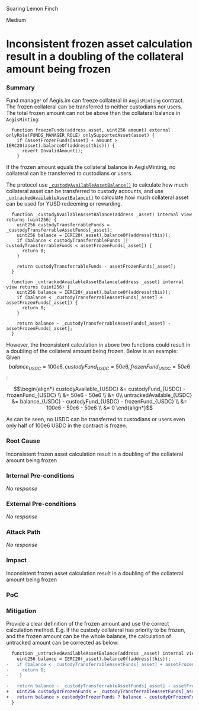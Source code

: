 Soaring Lemon Finch

Medium

# Inconsistent frozen asset calculation result in a doubling of the collateral amount being frozen

### Summary
Fund manager of Aegis.im can freeze collateral in `AegisMinting` contract.
The frozen collateral can be transferred to neither custodians nor users. The total frozen amount can not be above than the collateral balance in `AegisMinting`:
```solidity
  function freezeFunds(address asset, uint256 amount) external onlyRole(FUNDS_MANAGER_ROLE) onlySupportedAsset(asset) {
    if (assetFrozenFunds[asset] + amount > IERC20(asset).balanceOf(address(this))) {
      revert InvalidAmount();
    }
```
If the frozen amount equals the collateral balance in AegisMinting, no collateral can be transferred to custodians or users.

The protocol use [`_custodyAvailableAssetBalance()`](https://github.com/sherlock-audit/2025-04-aegis-op-grant/blob/main/aegis-contracts/contracts/AegisMinting.sol#L706-L714) to calculate how much collateral asset can be transferred to custody accounts, and use [`_untrackedAvailableAssetBalance()`](https://github.com/sherlock-audit/2025-04-aegis-op-grant/blob/main/aegis-contracts/contracts/AegisMinting.sol#L716-L723) to calculate how much collateral asset can be used for YUSD redeeming or rewarding.
```solidity
  function _custodyAvailableAssetBalance(address _asset) internal view returns (uint256) {
    uint256 custodyTransferrableFunds = _custodyTransferrableAssetFunds[_asset];
    uint256 balance = IERC20(_asset).balanceOf(address(this));
    if (balance < custodyTransferrableFunds || custodyTransferrableFunds < assetFrozenFunds[_asset]) {
      return 0;
    }

    return custodyTransferrableFunds - assetFrozenFunds[_asset];
  }

  function _untrackedAvailableAssetBalance(address _asset) internal view returns (uint256) {
    uint256 balance = IERC20(_asset).balanceOf(address(this));
    if (balance < _custodyTransferrableAssetFunds[_asset] + assetFrozenFunds[_asset]) {
      return 0;
    }

    return balance - _custodyTransferrableAssetFunds[_asset] - assetFrozenFunds[_asset];
  }
```
However, the Inconsistent calculation in above two functions could result in a doubling of the collateral amount being frozen. Below is an example:
Given $$balance_{USDC} = 100e6, custodyFund_{USDC} = 50e6, frozenFund_{USDC} = 50e6$$:
```math
\begin{align*}
custodyAvailable_{USDC} &= custodyFund_{USDC} - frozenFund_{USDC} \\
&= 50e6 - 50e6 \\
&= 0\\
untrackedAvailable_{USDC} &= balance_{USDC} - custodyFund_{USDC} - frozenFund_{USDC} \\
&= 100e6 - 50e6 - 50e6 \\
&= 0
\end{align*}
```
As can be seen, no USDC can be transferred to custodians or users even only half of 100e6 USDC in the contract is frozen.

### Root Cause

 Inconsistent frozen asset calculation result in a doubling of the collateral amount being frozen

### Internal Pre-conditions

_No response_

### External Pre-conditions

_No response_

### Attack Path

_No response_

### Impact
 Inconsistent frozen asset calculation result in a doubling of the collateral amount being frozen

### PoC

### Mitigation
Provide a clear definition of the frozen amount and use the correct calculation method. E.g. if  the custody collateral has priority to be frozen, and the frozen amount can be the whole balance, the calculation of untracked amount can be corrected as below:
```diff
  function _untrackedAvailableAssetBalance(address _asset) internal view returns (uint256) {
    uint256 balance = IERC20(_asset).balanceOf(address(this));
-   if (balance < _custodyTransferrableAssetFunds[_asset] + assetFrozenFunds[_asset]) {
-     return 0;
-    }

-   return balance - _custodyTransferrableAssetFunds[_asset] - assetFrozenFunds[_asset];
+   uint256 custodyOrFrozenFunds = _custodyTransferrableAssetFunds[_asset] > assetFrozenFunds[_asset] ? _custodyTransferrableAssetFunds[_asset] : assetFrozenFunds[_asset];
+   return balance > custodyOrFrozenFunds ? balance - custodyOrFrozenFunds : 0;
  }
```